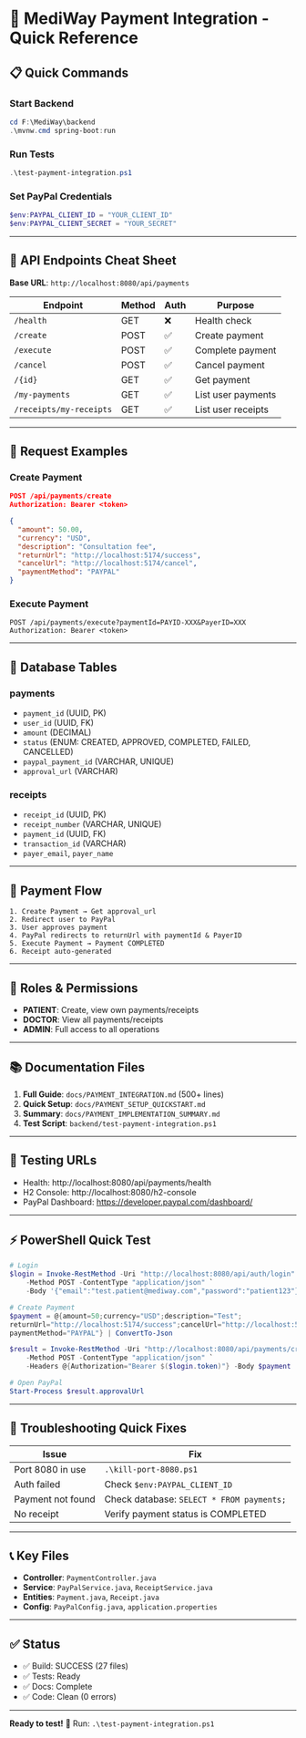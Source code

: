 # 🚀 MediWay Payment Integration - Quick Reference

## 📋 Quick Commands

### Start Backend
```powershell
cd F:\MediWay\backend
.\mvnw.cmd spring-boot:run
```

### Run Tests
```powershell
.\test-payment-integration.ps1
```

### Set PayPal Credentials
```powershell
$env:PAYPAL_CLIENT_ID = "YOUR_CLIENT_ID"
$env:PAYPAL_CLIENT_SECRET = "YOUR_SECRET"
```

---

## 🔗 API Endpoints Cheat Sheet

**Base URL**: `http://localhost:8080/api/payments`

| Endpoint | Method | Auth | Purpose |
|----------|--------|------|---------|
| `/health` | GET | ❌ | Health check |
| `/create` | POST | ✅ | Create payment |
| `/execute` | POST | ✅ | Complete payment |
| `/cancel` | POST | ✅ | Cancel payment |
| `/{id}` | GET | ✅ | Get payment |
| `/my-payments` | GET | ✅ | List user payments |
| `/receipts/my-receipts` | GET | ✅ | List user receipts |

---

## 📝 Request Examples

### Create Payment
```json
POST /api/payments/create
Authorization: Bearer <token>

{
  "amount": 50.00,
  "currency": "USD",
  "description": "Consultation fee",
  "returnUrl": "http://localhost:5174/success",
  "cancelUrl": "http://localhost:5174/cancel",
  "paymentMethod": "PAYPAL"
}
```

### Execute Payment
```http
POST /api/payments/execute?paymentId=PAYID-XXX&PayerID=XXX
Authorization: Bearer <token>
```

---

## 💾 Database Tables

### payments
- `payment_id` (UUID, PK)
- `user_id` (UUID, FK)
- `amount` (DECIMAL)
- `status` (ENUM: CREATED, APPROVED, COMPLETED, FAILED, CANCELLED)
- `paypal_payment_id` (VARCHAR, UNIQUE)
- `approval_url` (VARCHAR)

### receipts
- `receipt_id` (UUID, PK)
- `receipt_number` (VARCHAR, UNIQUE)
- `payment_id` (UUID, FK)
- `transaction_id` (VARCHAR)
- `payer_email`, `payer_name`

---

## 🎯 Payment Flow

```
1. Create Payment → Get approval_url
2. Redirect user to PayPal
3. User approves payment
4. PayPal redirects to returnUrl with paymentId & PayerID
5. Execute Payment → Payment COMPLETED
6. Receipt auto-generated
```

---

## 🔐 Roles & Permissions

- **PATIENT**: Create, view own payments/receipts
- **DOCTOR**: View all payments/receipts
- **ADMIN**: Full access to all operations

---

## 📚 Documentation Files

1. **Full Guide**: `docs/PAYMENT_INTEGRATION.md` (500+ lines)
2. **Quick Setup**: `docs/PAYMENT_SETUP_QUICKSTART.md`
3. **Summary**: `docs/PAYMENT_IMPLEMENTATION_SUMMARY.md`
4. **Test Script**: `backend/test-payment-integration.ps1`

---

## 🧪 Testing URLs

- Health: http://localhost:8080/api/payments/health
- H2 Console: http://localhost:8080/h2-console
- PayPal Dashboard: https://developer.paypal.com/dashboard/

---

## ⚡ PowerShell Quick Test

```powershell
# Login
$login = Invoke-RestMethod -Uri "http://localhost:8080/api/auth/login" `
    -Method POST -ContentType "application/json" `
    -Body '{"email":"test.patient@mediway.com","password":"patient123"}'

# Create Payment
$payment = @{amount=50;currency="USD";description="Test";
returnUrl="http://localhost:5174/success";cancelUrl="http://localhost:5174/cancel";
paymentMethod="PAYPAL"} | ConvertTo-Json

$result = Invoke-RestMethod -Uri "http://localhost:8080/api/payments/create" `
    -Method POST -ContentType "application/json" `
    -Headers @{Authorization="Bearer $($login.token)"} -Body $payment

# Open PayPal
Start-Process $result.approvalUrl
```

---

## 🐛 Troubleshooting Quick Fixes

| Issue | Fix |
|-------|-----|
| Port 8080 in use | `.\kill-port-8080.ps1` |
| Auth failed | Check `$env:PAYPAL_CLIENT_ID` |
| Payment not found | Check database: `SELECT * FROM payments;` |
| No receipt | Verify payment status is COMPLETED |

---

## 📞 Key Files

- **Controller**: `PaymentController.java`
- **Service**: `PayPalService.java`, `ReceiptService.java`
- **Entities**: `Payment.java`, `Receipt.java`
- **Config**: `PayPalConfig.java`, `application.properties`

---

## ✅ Status

- ✅ Build: SUCCESS (27 files)
- ✅ Tests: Ready
- ✅ Docs: Complete
- ✅ Code: Clean (0 errors)

---

**Ready to test!** 🎉 Run: `.\test-payment-integration.ps1`
